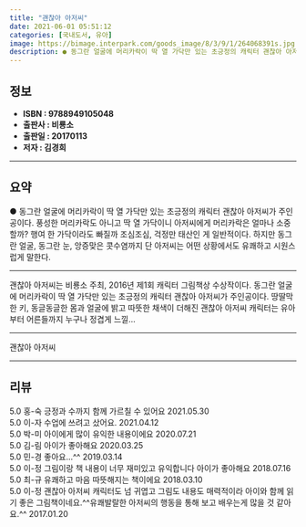 ```yaml
---
title: "괜찮아 아저씨"
date: 2021-06-01 05:51:12
categories: [국내도서, 유아]
image: https://bimage.interpark.com/goods_image/8/3/9/1/264068391s.jpg
description: ● 동그란 얼굴에 머리카락이 딱 열 가닥만 있는 초긍정의 캐릭터 괜찮아 아저씨가 주인공이다. 풍성한 머리카락도 아니고 딱 열 가닥이니 아저씨에게 머리카락은 얼마나 소중할까? 행여 한 가닥이라도 빠질까 조심조심, 걱정만 태산인 게 일반적이다. 하지만 동그란 얼굴, 동그란 눈, 앙증맞은
---
```


## **정보**

- **ISBN : 9788949105048**
- **출판사 : 비룡소**
- **출판일 : 20170113**
- **저자 : 김경희**

------



## **요약**

●  동그란 얼굴에 머리카락이 딱 열 가닥만 있는 초긍정의 캐릭터 괜찮아 아저씨가 주인공이다. 풍성한 머리카락도 아니고 딱 열 가닥이니 아저씨에게 머리카락은 얼마나 소중할까? 행여 한 가닥이라도 빠질까 조심조심, 걱정만 태산인 게 일반적이다. 하지만 동그란 얼굴, 동그란 눈, 앙증맞은 콧수염까지 단 아저씨는 어떤 상황에서도 유쾌하고 시원스럽게 말한다.

------

괜찮아 아저씨는 비룡소 주최, 2016년 제1회 캐릭터 그림책상 수상작이다. 동그란 얼굴에 머리카락이 딱 열 가닥만 있는 초긍정의 캐릭터 괜찮아 아저씨가 주인공이다. 땅딸막한 키, 동글동글한 몸과 얼굴에 밝고 따뜻한 채색이 더해진 괜찮아 아저씨 캐릭터는 유아부터 어른들까지 누구나 정겹게 느낄... 

------


괜찮아 아저씨 

------


## **리뷰** 

5.0 홍-숙 긍정과 수까지 함께 가르칠 수 있어요 2021.05.30 <br/>5.0 이-자 수업에 쓰려고 샀어요.  2021.04.12 <br/>5.0 박-미 아이에게 많이 유익한 내용이에요 2020.07.21 <br/>5.0 김-림 아이가 좋아해요 2020.03.25 <br/>5.0 민-경 좋아요...^^ 2019.03.14 <br/>5.0 이-정 그림이랑 책 내용이 너무 재미있고 유익합니다
아이가 좋아해요 2018.07.16 <br/>5.0 최-규 유쾌하고 마음 따뜻해지는 책이에요 2018.03.10 <br/>5.0 이-정 괜찮아 아저씨 캐릭터도 넘 귀엽고 그림도 내용도  매력적이라 아이와 함께 읽기 좋은 그림책이네요.^^유쾌발랄한 아저씨의 행동을 통해 보고 배우는게 많을 것 같아요.^^ 2017.01.20 <br/>